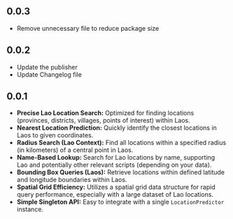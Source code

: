 
## 0.0.3
* Remove unnecessary file to reduce package size

## 0.0.2
* Update the publisher 
* Update Changelog file


## 0.0.1

* **Precise Lao Location Search:** Optimized for finding locations (provinces, districts, villages, points of interest) within Laos.
* **Nearest Location Prediction:** Quickly identify the closest locations in Laos to given coordinates.
* **Radius Search (Lao Context):** Find all locations within a specified radius (in kilometers) of a central point in Laos.
* **Name-Based Lookup:** Search for Lao locations by name, supporting Lao and potentially other relevant scripts (depending on your data).
* **Bounding Box Queries (Laos):** Retrieve locations within defined latitude and longitude boundaries within Laos.
* **Spatial Grid Efficiency:** Utilizes a spatial grid data structure for rapid query performance, especially with a large dataset of Lao locations.
* **Simple Singleton API:** Easy to integrate with a single `LocationPredictor` instance.